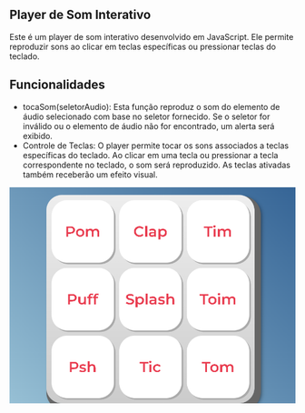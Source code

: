 ## Player de Som Interativo
Este é um player de som interativo desenvolvido em JavaScript. Ele permite reproduzir sons ao clicar em teclas específicas ou pressionar teclas do teclado.

## Funcionalidades
- tocaSom(seletorAudio): Esta função reproduz o som do elemento de áudio selecionado com base no seletor fornecido. Se o seletor for inválido ou o elemento de áudio não for encontrado, um alerta será exibido.
- Controle de Teclas: O player permite tocar os sons associados a teclas específicas do teclado. Ao clicar em uma tecla ou pressionar a tecla correspondente no teclado, o som será reproduzido. As teclas ativadas também receberão um efeito visual.

<img src="images/projeto.png">